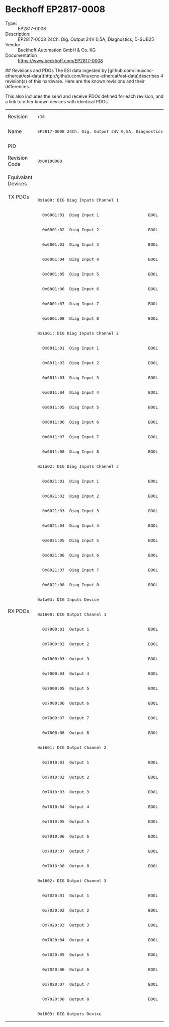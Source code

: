 #  Beckhoff EP2817-0008

<dl>
  <dt>Type:</dt><dd>EP2817-0008</dd>
  <dt>Description:</dt><dd>EP2817-0008 24Ch. Dig. Output 24V 0,5A, Diagnostics, D-SUB25</dd>
  <dt>Vendor</dt><dd>Beckhoff Automation GmbH & Co. KG</dd>
  <dt>Documentation</dt><dd><a href="https://www.beckhoff.com/EP2817-0008">https://www.beckhoff.com/EP2817-0008</a></dd>
</dl>
## Revisions and PDOs
The ESI data ingested by [github.com/linuxcnc-ethercat/esi-data](http://github.com/linuxcnc-ethercat/esi-data)describes 4 revision(s) of this hardware.  Here are the known revisions and their differences.

This also includes the send and receive PDOs defined for each revision, and a link to other known devices with identical PDOs.

<table>
<tr >
<td class="first">Revision</td>
<td ><pre>r16</pre></td>
<td ><pre>r17</pre></td>
<td ><pre>r18</pre></td>
<td ><pre>r19</pre></td>
</tr>
<tr >
<td class="first">Name</td>
<td ><pre>EP2817-0008 24Ch. Dig. Output 24V 0,5A, Diagnostics, D-SUB25</pre></td>
<td  colspan=3 align="center"><pre>EP2817-0008 24Ch. Dig. Output 24V 0,5A, Diagnostics, DSUB-25</pre></td>
</tr>
<tr >
<td class="first">PID</td>
<td  colspan=4 align="center"><pre>0x0b014052</pre></td>
</tr>
<tr >
<td class="first">Revision Code</td>
<td ><pre>0x00100008</pre></td>
<td ><pre>0x00110008</pre></td>
<td ><pre>0x00120008</pre></td>
<td ><pre>0x00130008</pre></td>
</tr>
<tr >
<td class="first">Equivalant Devices</td>
<td  colspan=4 align="center"><pre><a href="EPP2817-0008">EPP2817-0008 r16</a><br/><a href="EPP2817-0008">EPP2817-0008 r17</a><br/><a href="EPP2817-0008">EPP2817-0008 r18</a></pre></td>
</tr>
<tr class="txpdo pdosection">
<td class="first" rowspan=28 valign=top>TX PDOs</td>
<td colspan=4 align="left"><pre>0x1a00: DIG Diag Inputs Channel 1</pre></td>
<td></td>
</tr>
<tr class="txpdo">
<td  colspan=4 align="left"><pre>  0x6001:01  Diag Input 1                    BOOL</pre></td>
</tr>
<tr class="txpdo">
<td  colspan=4 align="left"><pre>  0x6001:02  Diag Input 2                    BOOL</pre></td>
</tr>
<tr class="txpdo">
<td  colspan=4 align="left"><pre>  0x6001:03  Diag Input 3                    BOOL</pre></td>
</tr>
<tr class="txpdo">
<td  colspan=4 align="left"><pre>  0x6001:04  Diag Input 4                    BOOL</pre></td>
</tr>
<tr class="txpdo">
<td  colspan=4 align="left"><pre>  0x6001:05  Diag Input 5                    BOOL</pre></td>
</tr>
<tr class="txpdo">
<td  colspan=4 align="left"><pre>  0x6001:06  Diag Input 6                    BOOL</pre></td>
</tr>
<tr class="txpdo">
<td  colspan=4 align="left"><pre>  0x6001:07  Diag Input 7                    BOOL</pre></td>
</tr>
<tr class="txpdo">
<td  colspan=4 align="left"><pre>  0x6001:08  Diag Input 8                    BOOL</pre></td>
</tr>
<tr class="txpdo pdosection">
<td  colspan=4 align="left"><pre>0x1a01: DIG Diag Inputs Channel 2</pre></td>
</tr>
<tr class="txpdo">
<td  colspan=4 align="left"><pre>  0x6011:01  Diag Input 1                    BOOL</pre></td>
</tr>
<tr class="txpdo">
<td  colspan=4 align="left"><pre>  0x6011:02  Diag Input 2                    BOOL</pre></td>
</tr>
<tr class="txpdo">
<td  colspan=4 align="left"><pre>  0x6011:03  Diag Input 3                    BOOL</pre></td>
</tr>
<tr class="txpdo">
<td  colspan=4 align="left"><pre>  0x6011:04  Diag Input 4                    BOOL</pre></td>
</tr>
<tr class="txpdo">
<td  colspan=4 align="left"><pre>  0x6011:05  Diag Input 5                    BOOL</pre></td>
</tr>
<tr class="txpdo">
<td  colspan=4 align="left"><pre>  0x6011:06  Diag Input 6                    BOOL</pre></td>
</tr>
<tr class="txpdo">
<td  colspan=4 align="left"><pre>  0x6011:07  Diag Input 7                    BOOL</pre></td>
</tr>
<tr class="txpdo">
<td  colspan=4 align="left"><pre>  0x6011:08  Diag Input 8                    BOOL</pre></td>
</tr>
<tr class="txpdo pdosection">
<td  colspan=4 align="left"><pre>0x1a02: DIG Diag Inputs Channel 3</pre></td>
</tr>
<tr class="txpdo">
<td  colspan=4 align="left"><pre>  0x6021:01  Diag Input 1                    BOOL</pre></td>
</tr>
<tr class="txpdo">
<td  colspan=4 align="left"><pre>  0x6021:02  Diag Input 2                    BOOL</pre></td>
</tr>
<tr class="txpdo">
<td  colspan=4 align="left"><pre>  0x6021:03  Diag Input 3                    BOOL</pre></td>
</tr>
<tr class="txpdo">
<td  colspan=4 align="left"><pre>  0x6021:04  Diag Input 4                    BOOL</pre></td>
</tr>
<tr class="txpdo">
<td  colspan=4 align="left"><pre>  0x6021:05  Diag Input 5                    BOOL</pre></td>
</tr>
<tr class="txpdo">
<td  colspan=4 align="left"><pre>  0x6021:06  Diag Input 6                    BOOL</pre></td>
</tr>
<tr class="txpdo">
<td  colspan=4 align="left"><pre>  0x6021:07  Diag Input 7                    BOOL</pre></td>
</tr>
<tr class="txpdo">
<td  colspan=4 align="left"><pre>  0x6021:08  Diag Input 8                    BOOL</pre></td>
</tr>
<tr class="txpdo pdosection">
<td  colspan=4 align="left"><pre>0x1a03: DIG Inputs Device</pre></td>
</tr>
<tr class="rxpdo pdosection">
<td class="first" rowspan=28 valign=top>RX PDOs</td>
<td colspan=4 align="left"><pre>0x1600: DIG Output Channel 1</pre></td>
<td></td>
</tr>
<tr class="rxpdo">
<td  colspan=4 align="left"><pre>  0x7000:01  Output 1                        BOOL</pre></td>
</tr>
<tr class="rxpdo">
<td  colspan=4 align="left"><pre>  0x7000:02  Output 2                        BOOL</pre></td>
</tr>
<tr class="rxpdo">
<td  colspan=4 align="left"><pre>  0x7000:03  Output 3                        BOOL</pre></td>
</tr>
<tr class="rxpdo">
<td  colspan=4 align="left"><pre>  0x7000:04  Output 4                        BOOL</pre></td>
</tr>
<tr class="rxpdo">
<td  colspan=4 align="left"><pre>  0x7000:05  Output 5                        BOOL</pre></td>
</tr>
<tr class="rxpdo">
<td  colspan=4 align="left"><pre>  0x7000:06  Output 6                        BOOL</pre></td>
</tr>
<tr class="rxpdo">
<td  colspan=4 align="left"><pre>  0x7000:07  Output 7                        BOOL</pre></td>
</tr>
<tr class="rxpdo">
<td  colspan=4 align="left"><pre>  0x7000:08  Output 8                        BOOL</pre></td>
</tr>
<tr class="rxpdo pdosection">
<td  colspan=4 align="left"><pre>0x1601: DIG Output Channel 2</pre></td>
</tr>
<tr class="rxpdo">
<td  colspan=4 align="left"><pre>  0x7010:01  Output 1                        BOOL</pre></td>
</tr>
<tr class="rxpdo">
<td  colspan=4 align="left"><pre>  0x7010:02  Output 2                        BOOL</pre></td>
</tr>
<tr class="rxpdo">
<td  colspan=4 align="left"><pre>  0x7010:03  Output 3                        BOOL</pre></td>
</tr>
<tr class="rxpdo">
<td  colspan=4 align="left"><pre>  0x7010:04  Output 4                        BOOL</pre></td>
</tr>
<tr class="rxpdo">
<td  colspan=4 align="left"><pre>  0x7010:05  Output 5                        BOOL</pre></td>
</tr>
<tr class="rxpdo">
<td  colspan=4 align="left"><pre>  0x7010:06  Output 6                        BOOL</pre></td>
</tr>
<tr class="rxpdo">
<td  colspan=4 align="left"><pre>  0x7010:07  Output 7                        BOOL</pre></td>
</tr>
<tr class="rxpdo">
<td  colspan=4 align="left"><pre>  0x7010:08  Output 8                        BOOL</pre></td>
</tr>
<tr class="rxpdo pdosection">
<td  colspan=4 align="left"><pre>0x1602: DIG Output Channel 3</pre></td>
</tr>
<tr class="rxpdo">
<td  colspan=4 align="left"><pre>  0x7020:01  Output 1                        BOOL</pre></td>
</tr>
<tr class="rxpdo">
<td  colspan=4 align="left"><pre>  0x7020:02  Output 2                        BOOL</pre></td>
</tr>
<tr class="rxpdo">
<td  colspan=4 align="left"><pre>  0x7020:03  Output 3                        BOOL</pre></td>
</tr>
<tr class="rxpdo">
<td  colspan=4 align="left"><pre>  0x7020:04  Output 4                        BOOL</pre></td>
</tr>
<tr class="rxpdo">
<td  colspan=4 align="left"><pre>  0x7020:05  Output 5                        BOOL</pre></td>
</tr>
<tr class="rxpdo">
<td  colspan=4 align="left"><pre>  0x7020:06  Output 6                        BOOL</pre></td>
</tr>
<tr class="rxpdo">
<td  colspan=4 align="left"><pre>  0x7020:07  Output 7                        BOOL</pre></td>
</tr>
<tr class="rxpdo">
<td  colspan=4 align="left"><pre>  0x7020:08  Output 8                        BOOL</pre></td>
</tr>
<tr class="rxpdo pdosection">
<td  colspan=4 align="left"><pre>0x1603: DIG Outputs Device</pre></td>
</tr>
</table>
